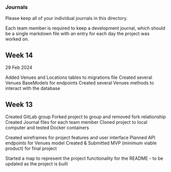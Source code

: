 ### Journals

Please keep all of your individual journals in this directory.

Each team member is required to keep a development journal, which should be a single markdown file with an entry for each day the project was worked on.

## Week 14

29 Feb 2024

Added Venues and Locations tables to migrations file
Created several Venues BaseModels for endpoints
Created several Venues methods to interact with the database

## Week 13

Created GitLab group
Forked project to group and removed fork relationship
Created Journal files for each team member
Cloned project to local computer and tested Docker containers

Created wireframes for project features and user interface
Planned API endpoints for Venues model
Created & Submitted MVP (minimum viable product) for final project

Started a map to represent the project functionality for the README - to be updated as the project is built

